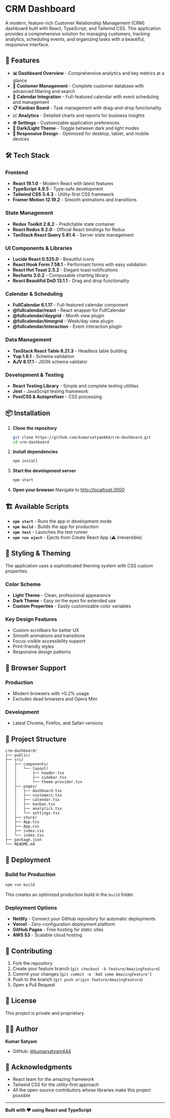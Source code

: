 # CRM Dashboard

A modern, feature-rich Customer Relationship Management (CRM) dashboard built with React, TypeScript, and Tailwind CSS. This application provides a comprehensive solution for managing customers, tracking analytics, scheduling events, and organizing tasks with a beautiful, responsive interface.

## 🚀 Features

- **📊 Dashboard Overview** - Comprehensive analytics and key metrics at a glance
- **👥 Customer Management** - Complete customer database with advanced filtering and search
- **📅 Calendar Integration** - Full-featured calendar with event scheduling and management
- **📋 Kanban Board** - Task management with drag-and-drop functionality
- **📈 Analytics** - Detailed charts and reports for business insights
- **⚙️ Settings** - Customizable application preferences
- **🌙 Dark/Light Theme** - Toggle between dark and light modes
- **📱 Responsive Design** - Optimized for desktop, tablet, and mobile devices

## 🛠️ Tech Stack

### Frontend

- **React 19.1.0** - Modern React with latest features
- **TypeScript 4.9.5** - Type-safe development
- **Tailwind CSS 3.4.3** - Utility-first CSS framework
- **Framer Motion 12.19.2** - Smooth animations and transitions

### State Management

- **Redux Toolkit 2.8.2** - Predictable state container
- **React Redux 9.2.0** - Official React bindings for Redux
- **TanStack React Query 5.81.4** - Server state management

### UI Components & Libraries

- **Lucide React 0.525.0** - Beautiful icons
- **React Hook Form 7.58.1** - Performant forms with easy validation
- **React Hot Toast 2.5.2** - Elegant toast notifications
- **Recharts 3.0.2** - Composable charting library
- **React Beautiful DnD 13.1.1** - Drag and drop functionality

### Calendar & Scheduling

- **FullCalendar 6.1.17** - Full-featured calendar component
- **@fullcalendar/react** - React wrapper for FullCalendar
- **@fullcalendar/daygrid** - Month view plugin
- **@fullcalendar/timegrid** - Week/day view plugin
- **@fullcalendar/interaction** - Event interaction plugin

### Data Management

- **TanStack React Table 8.21.3** - Headless table building
- **Yup 1.6.1** - Schema validation
- **AJV 8.17.1** - JSON schema validator

### Development & Testing

- **React Testing Library** - Simple and complete testing utilities
- **Jest** - JavaScript testing framework
- **PostCSS & Autoprefixer** - CSS processing

## 📦 Installation

1. **Clone the repository**
   ```bash
   git clone https://github.com/kumarsatyam444/crm-dashboard.git
   cd crm-dashboard
   ```

2. **Install dependencies**
   ```bash
   npm install
   ```

3. **Start the development server**
   ```bash
   npm start
   ```

4. **Open your browser**
   Navigate to [http://localhost:3000](http://localhost:3000)

## 🏗️ Available Scripts

- **`npm start`** - Runs the app in development mode
- **`npm build`** - Builds the app for production
- **`npm test`** - Launches the test runner
- **`npm run eject`** - Ejects from Create React App (⚠️ irreversible)

## 🎨 Styling & Theming

The application uses a sophisticated theming system with CSS custom properties:

### Color Scheme

- **Light Theme** - Clean, professional appearance
- **Dark Theme** - Easy on the eyes for extended use
- **Custom Properties** - Easily customizable color variables

### Key Design Features

- Custom scrollbars for better UX
- Smooth animations and transitions
- Focus-visible accessibility support
- Print-friendly styles
- Responsive design patterns

## 📱 Browser Support

### Production

- Modern browsers with >0.2% usage
- Excludes dead browsers and Opera Mini

### Development

- Latest Chrome, Firefox, and Safari versions

## 🔧 Project Structure

```
crm-dashboard/
├── public/
├── src/
│   ├── components/
│   │   └── layout/
│   │       ├── header.tsx
│   │       ├── sidebar.tsx
│   │       └── theme-provider.tsx
│   ├── pages/
│   │   ├── dashboard.tsx
│   │   ├── customers.tsx
│   │   ├── calendar.tsx
│   │   ├── kanban.tsx
│   │   ├── analytics.tsx
│   │   └── settings.tsx
│   ├── store/
│   ├── App.tsx
│   ├── App.css
│   ├── index.css
│   └── index.tsx
├── package.json
└── README.md
```

## 🚀 Deployment

### Build for Production
```bash
npm run build
```

This creates an optimized production build in the `build` folder.

### Deployment Options
- **Netlify** - Connect your GitHub repository for automatic deployments
- **Vercel** - Zero-configuration deployment platform
- **GitHub Pages** - Free hosting for static sites
- **AWS S3** - Scalable cloud hosting

## 🤝 Contributing

1. Fork the repository
2. Create your feature branch (`git checkout -b feature/AmazingFeature`)
3. Commit your changes (`git commit -m 'Add some AmazingFeature'`)
4. Push to the branch (`git push origin feature/AmazingFeature`)
5. Open a Pull Request

## 📄 License

This project is private and proprietary.

## 👨‍💻 Author

**Kumar Satyam**
- GitHub: [@kumarsatyam444](https://github.com/kumarsatyam444)

## 🙏 Acknowledgments

- React team for the amazing framework
- Tailwind CSS for the utility-first approach
- All the open-source contributors whose libraries make this project possible

---

**Built with ❤️ using React and TypeScript**
